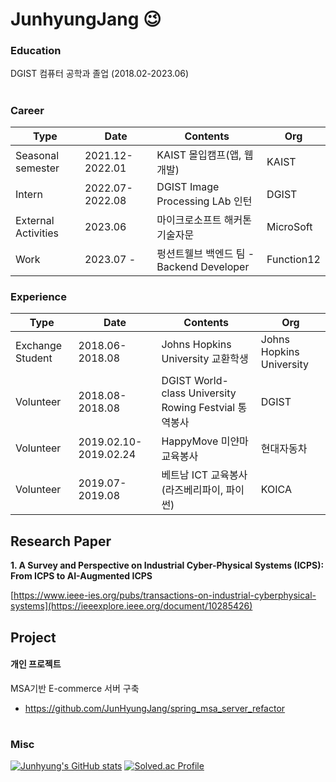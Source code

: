 # JunhyungJang 😉
### Education
DGIST 컴퓨터 공학과 졸업 (2018.02-2023.06)


#
### Career  
|Type|Date|Contents|Org|
|---|---|---|---|
|Seasonal semester|2021.12-2022.01|KAIST 몰입캠프(앱, 웹 개발)|KAIST|
|Intern|2022.07-2022.08|DGIST Image Processing LAb 인턴|DGIST|
|External Activities|2023.06|마이크로소프트 해커톤 기술자문|MicroSoft|
|Work|2023.07 - |펑션트웰브 백엔드 팀 - Backend Developer|Function12|

### Experience

|Type|Date|Contents|Org|
|---|---|---|---|
|Exchange Student|2018.06-2018.08|Johns Hopkins University 교환학생|Johns Hopkins University|
|Volunteer|2018.08-2018.08|DGIST World-class University Rowing Festvial 통역봉사|DGIST|
|Volunteer|2019.02.10-2019.02.24|HappyMove 미얀마 교육봉사 |현대자동차|
|Volunteer|2019.07-2019.08|베트남 ICT 교육봉사(라즈베리파이, 파이썬)|KOICA|

## Research Paper
**1. A Survey and Perspective on Industrial Cyber-Physical Systems (ICPS): From ICPS to AI-Augmented ICPS**

[https://www.ieee-ies.org/pubs/transactions-on-industrial-cyberphysical-systems](https://ieeexplore.ieee.org/document/10285426)


## Project
#### 개인 프로젝트

MSA기반 E-commerce 서버 구축
- https://github.com/JunHyungJang/spring_msa_server_refactor



  


</div>

#
### Misc
[![Junhyung's GitHub stats](https://github-readme-stats.vercel.app/api?username=junhyungjang)](https://github.com/junhyungjang/github-readme-stats)
[![Solved.ac Profile](http://mazassumnida.wtf/api/v2/generate_badge?boj=kevin0459)](https://solved.ac/kevin0459/)



